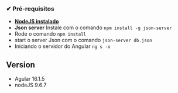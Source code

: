 
### ✔ Pré-requisitos
* [**NodeJS instalado**](https://nodejs.org/en)
* **Json server** Instale com o comando `npm install -g json-server` 
* Rode o comando `npm install`
* start o server Json com o comando `json-server db.json`
* Iniciando o servidor do Angular `ng s -o`


## Version
* Agular 16.1.5
* nodeJS 9.6.7


